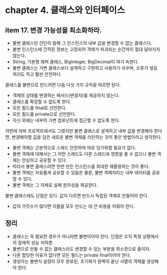 # chapter 4. 클래스와 인터페이스

## item 17. 변경 가능성을 최소화하라.

* 불변 클래스란 간단히 말해 그 인스턴스의 내부 값을 변경할 수 없는 클래스다.
* 불변 인스턴스에 간직된 정보는 고정되어 객체가 파괴되는 순간까지 절대 달라지지 않는다.
* String, 기본형 래퍼 클래스, BigInteger, BigDecimal이 여기 속한다.
* 불변 클래스는 가변 클래스보다 설계하고 구현하고 사용하기 쉬우며, 오류가 생길 여지도 적고 훨씬 안전하다.

클래스를 불변으로 만드려면 다음 다섯 가지 규칙을 따르면 된다.

* 객체의 상태를 변경하는 메서드(변경자)를 제공하지 않는다.
* 클래스를 확장할 수 없도록 한다.
* 모든 필드를 final로 선언한다.
* 모든 필드를 private으로 선언한다.
* 자신 외에는 내부의 가변 컴포넌트에 접근할 수 없도록 한다.

저번에 자바 프로젝트에서도 그랬지만 불변 클래스로 설계하고 내부 값을 변경해야 한다면, 변경해야할 값을 담은 새로운 불변 객체를 리턴하는 것이 좋은 방법이라고 생각한다.

* 불변 객체는 근본적으로 스레드 안전하여 따로 딩기화할 필요가 없다.
* 불변 객체에 대해서는 그 어떤 스레드도 다른 스레드에 영향을 줄 수 없으니 불변 객체는 안심하고 공유할 수 있다.
* 따라서 불변 클래스라면 한번 만든 인스턴스를 최대한 재활용하는 것이 좋다.
* 불변 객체는 자유롭게 공유할 수 있음은 물론, 불변 객체끼리는 내부 데이터를 공유할 수 있다.
* 불변 객체는 그 자체로 실패 원자성을 제공한다.

불변 클래스에도 단점은 있다. 값이 다르면 반드시 독립된 객체로 만들어야 한다.

* 값의 가짓수가 많다면 이들을 모두 만드는 데 큰 비용을 치뤄야 한다.

## 정리

* 클래스는 꼭 필요한 경우가 아니라면 불변이어야 한다. 단점은 오직 특정 상황에서의 잠재적 성능 저하뿐.
* 불변으로 만들 수 없는 클래스라도 변경할 수 있는 부분을 최소한으로 줄이자.
* 다른 합당한 이유가 없다면 모든 필드는 private final이어야 한다.
* 생성자는 불변식 설정이 모두 완료된, 초기화가 완벽히 끝난 사앹의 객체를 생성해야 한다.





